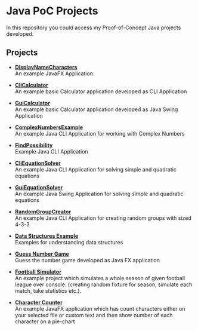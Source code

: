 # Java PoC Projects
In this repository you could access my Proof-of-Concept Java projects developed.

## Projects
* **[DisplayNameCharacters](./simple-examples/src/main/java/com/maemresen/hobbyprojects/DisplayNameCharacters.java)** \
An example JavaFX Application

* **[CliCalculator](./simple-examples/src/main/java/com/maemresen/hobbyprojects/CliCalculator.java)** \
An example basic Calculator application developed as CLI Application

* **[GuiCalculator](./simple-examples/src/main/java/com/maemresen/hobbyprojects/GuiCalculator.java)** \
An example basic Calculator application developed as Java Swing Application

* **[ComplexNumbersExample](./simple-examples/src/main/java/com/maemresen/hobbyprojects/ComplexNumbersExample.java)** \
An example Java CLI Application for working with Complex Numbers

* **[FindPossibility](./simple-examples/src/main/java/com/maemresen/hobbyprojects/FindPossibility.java)** \
Example Java CLI Application

* **[CliEquationSolver](./simple-examples/src/main/java/com/maemresen/hobbyprojects/CliEquationSolver.java)** \
An example Java CLI Application for solving simple and quadratic equations

* **[GuiEquationSolver](./simple-examples/src/main/java/com/maemresen/hobbyprojects/GuiEquationSolver.java)** \
An example Java Swing Application for solving simple and quadratic equations

* **[RandomGroupCreator](./simple-examples/src/main/java/com/maemresen/hobbyprojects/RandomGroupCreator.java)** \
An example Java CLI Application for creating random groups with sized 4-3-3

* **[Data Structures Example](./simple-examples/src/main/java/com/maemresen/hobbyprojects/data/structures/examples)** \
Examples for understanding data structures

* **[Guess Number Game](./guess-the-number-game)** \
Guess the number game developed as Java FX application

* **[Football Simulator](./football-simulator)** \
An example project which simulates a whole season of given football league over console.
(creating random fixture for season, simulate each match, take statistics etc.).

* **[Character Counter](./character-counter)** \
An example JavaFX application which has count characters either on your selected file or custom text and then show number of each character on a pie-chart
